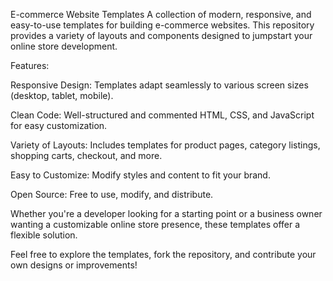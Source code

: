 E-commerce Website Templates
A collection of modern, responsive, and easy-to-use templates for building e-commerce websites. This repository provides a variety of layouts and components designed to jumpstart your online store development.

Features:

Responsive Design: Templates adapt seamlessly to various screen sizes (desktop, tablet, mobile).

Clean Code: Well-structured and commented HTML, CSS, and JavaScript for easy customization.

Variety of Layouts: Includes templates for product pages, category listings, shopping carts, checkout, and more.

Easy to Customize: Modify styles and content to fit your brand.

Open Source: Free to use, modify, and distribute.

Whether you're a developer looking for a starting point or a business owner wanting a customizable online store presence, these templates offer a flexible solution.

Feel free to explore the templates, fork the repository, and contribute your own designs or improvements!
